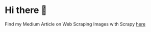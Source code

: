 # Hi there 👋

Find my Medium Article on Web Scraping Images with Scrapy [here](https://bit.ly/3nM39Vs) 

